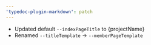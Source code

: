 ```yaml
---
'typedoc-plugin-markdown': patch
---
```


- Updated default `--indexPageTitle` to {projectName}
- Renamed `--titleTemplate` -> `--memberPageTemplate`

